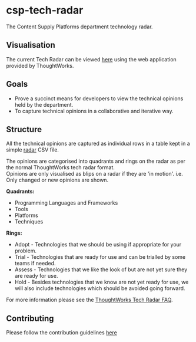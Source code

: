 # csp-tech-radar
The Content Supply Platforms department technology radar.

## Visualisation
The current Tech Radar can be viewed [here](https://radar.thoughtworks.com/?sheetId=https%3A%2F%2Fraw.githubusercontent.com%2Fsky-uk%2Fcsp-tech-radar%2Fmaster%2Fcsp-tech-radar.csv) using the web application provided by ThoughtWorks.

## Goals
* Prove a succinct means for developers to view the technical opinions held by the department.
* To capture technical opinions in a collaborative and iterative way.

## Structure
All the technical opinions are captured as individual rows in a table kept in a simple [radar](csp-tech-radar.csv) CSV file.

The opinions are categorised into quadrants and rings on the radar as per the normal ThoughtWorks tech radar format.  
Opinions are only visualised as blips on a radar if they are 'in motion'. i.e. Only changed or new opinions are shown.

**Quadrants:**
* Programming Languages and Frameworks
* Tools
* Platforms
* Techniques

**Rings:**
* Adopt - Technologies that we should be using if appropriate for your problem.
* Trial - Technologies that are ready for use and can be trialled by some teams if needed.
* Assess - Technologies that we like the look of but are not yet sure they are ready for use.
* Hold - Besides technologies that we know are not yet ready for use, we will also include technologies which should be avoided going forward.

For more information please see the [ThoughtWorks Tech Radar FAQ](https://www.thoughtworks.com/radar/faq).

## Contributing
Please follow the contribution guidelines [here](CONTRIBUTING.md)
